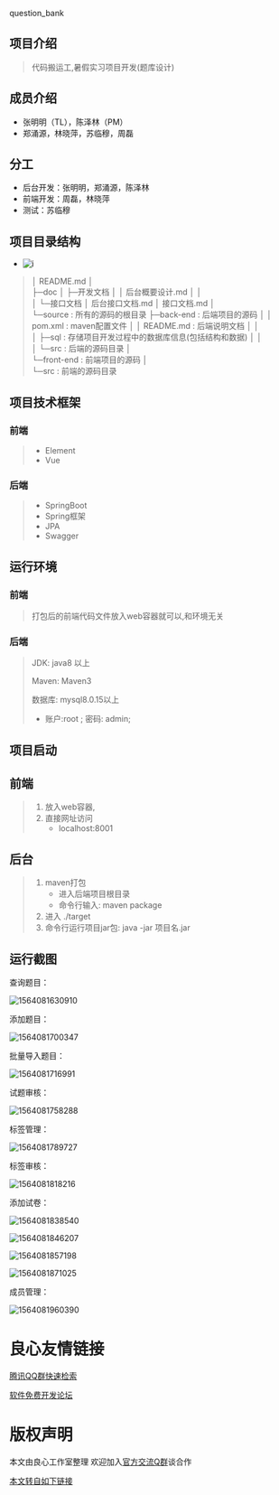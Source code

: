 question_bank

## 项目介绍
> 代码搬运工,暑假实习项目开发(题库设计)
>

## 成员介绍

- 张明明（TL），陈泽林（PM）
- 郑涌源，林晓萍，苏临穆，周磊

## 分工

- 后台开发：张明明，郑涌源，陈泽林
- 前端开发：周磊，林晓萍
- 测试：苏临穆

## 项目目录结构

* ![i](./image/759703379.jpg)		


> │  README.md
> │          
> ├─doc
> │  ├─开发文档
> │  │      后台概要设计.md
> │  │      
> │  └─接口文档
> │          后台接口文档.md
> │          接口文档.md
> │          
> └─source : 所有的源码的根目录
>     ├─back-end : 后端项目的源码
>     │  │  pom.xml : maven配置文件
>     │  │  README.md : 后端说明文档
>     │  │          
>     │  ├─sql : 存储项目开发过程中的数据库信息(包括结构和数据)
>     │  │      
>     │  └─src : 后端的源码目录
>     │                                  
>     └─front-end : 前端项目的源码
> 	        │		   
>        	 └─src : 前端的源码目录



## 项目技术框架

### 前端

> * Element
> * Vue

### 后端

> * SpringBoot
> * Spring框架
> * JPA
> * Swagger



## 运行环境

### 前端

> 打包后的前端代码文件放入web容器就可以,和环境无关

### 后端

> JDK: java8 以上
>
> Maven: Maven3
>
> 数据库: mysql8.0.15以上
>
> * 账户:root ; 密码: admin;



## 项目启动

## 前端

> 1. 放入web容器,
> 2. 直接网址访问
>    * localhost:8001

## 后台

> 1. maven打包
>    * 进入后端项目根目录
>    * 命令行输入: maven package
> 2. 进入 ./target 
> 3. 命令行运行项目jar包: java -jar 项目名.jar

## **运行截图**

查询题目：

![1564081630910](C:\Users\陈泽林\AppData\Roaming\Typora\typora-user-images\1564081630910.png)

添加题目：

![1564081700347](C:\Users\陈泽林\AppData\Roaming\Typora\typora-user-images\1564081700347.png)

批量导入题目：

![1564081716991](C:\Users\陈泽林\AppData\Roaming\Typora\typora-user-images\1564081716991.png)

试题审核：

![1564081758288](C:\Users\陈泽林\AppData\Roaming\Typora\typora-user-images\1564081758288.png)

标签管理：

![1564081789727](C:\Users\陈泽林\AppData\Roaming\Typora\typora-user-images\1564081789727.png)

标签审核：

![1564081818216](C:\Users\陈泽林\AppData\Roaming\Typora\typora-user-images\1564081818216.png)

添加试卷：

![1564081838540](C:\Users\陈泽林\AppData\Roaming\Typora\typora-user-images\1564081838540.png)

![1564081846207](C:\Users\陈泽林\AppData\Roaming\Typora\typora-user-images\1564081846207.png)

![1564081857198](C:\Users\陈泽林\AppData\Roaming\Typora\typora-user-images\1564081857198.png)

![1564081871025](C:\Users\陈泽林\AppData\Roaming\Typora\typora-user-images\1564081871025.png)

成员管理：

![1564081960390](C:\Users\陈泽林\AppData\Roaming\Typora\typora-user-images\1564081960390.png)




 # 良心友情链接

[腾讯QQ群快速检索](http://u.720life.cn/s/8cf73f7c)

[软件免费开发论坛](http://u.720life.cn/s/bbb01dc0)

# 版权声明 

本文由良心工作室整理 欢迎加入[官方交流Q群](https://u.720life.cn/s/f2316816)谈合作

[本文转自如下链接](http://u.720life.cn/g/2e71d0f0a5c601172267ba20d3a43c6e33a4ba20aa70565cd76324dfba7c6af09ada869d44b504ed1ff741787ef8e7e766b6752ef26de61d008781fb3c3f6491)